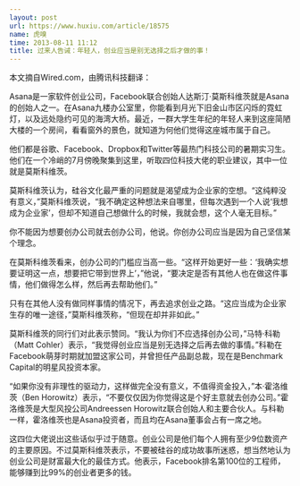 ```yaml
---
layout: post
url: https://www.huxiu.com/article/18575
name: 虎嗅
time: 2013-08-11 11:12
title: 过来人告诫：年轻人，创业应当是别无选择之后才做的事！
---
```

本文摘自Wired.com，由腾讯科技翻译：

Asana是一家软件创业公司，Facebook联合创始人达斯汀·莫斯科维茨就是Asana的创始人之一。在Asana九楼办公室里，你能看到月光下旧金山市区闪烁的霓虹灯，以及远处隐约可见的海湾大桥。最近，一群大学生年纪的年轻人来到这座简陋大楼的一个房间，看看窗外的景色，就知道为何他们觉得这座城市属于自己。

他们都是谷歌、Facebook、Dropbox和Twitter等最热门科技公司的暑期实习生。他们在一个冷峭的7月傍晚聚集到这里，听取四位科技大佬的职业建议，其中一位就是莫斯科维茨。

莫斯科维茨认为，硅谷文化最严重的问题就是渴望成为企业家的空想。“这纯粹没有意义，”莫斯科维茨说，“我不确定这种想法来自哪里，但每次遇到一个人说‘我想成为企业家’，但却不知道自己想做什么的时候，我就会想，这个人毫无目标。”

你不能因为想要创办公司就去创办公司，他说。你创办公司应当是因为自己坚信某个理念。

在莫斯科维茨看来，创办公司的门槛应当高一些。“这样开始更好一些：‘我确实想要证明这一点，想要把它带到世界上’，”他说，“要决定是否有其他人也在做这件事情，他们做得怎么样，然后再去帮助他们。”

只有在其他人没有做同样事情的情况下，再去追求创业之路。“这应当成为企业家生存的唯一途径，”莫斯科维茨称，“但现在却并非如此。”

莫斯科维茨的同行们对此表示赞同。“我认为你们不应选择创办公司，”马特·科勒（Matt Cohler）表示，“我觉得创业应当是别无选择之后再去做的事情。”科勒在Facebook萌芽时期就加盟这家公司，并曾担任产品副总裁，现在是Benchmark Capital的明星风投资本家。

“如果你没有非理性的驱动力，这样做完全没有意义，不值得资金投入，”本·霍洛维茨（Ben Horowitz）表示，“不要仅仅因为你觉得这是个好主意就去创办公司。”霍洛维茨是大型风投公司Andreessen Horowitz联合创始人和主要合伙人。与科勒一样，霍洛维茨也是Asana投资者，而且均在Asana董事会占有一席之地。

这四位大佬说出这些话似乎过于随意。创业公司是他们每个人拥有至少9位数资产的主要原因。不过莫斯科维茨表示，不要被硅谷的成功故事所迷惑，想当然地认为创业公司是财富最大化的最佳方式。他表示，Facebook排名第100位的工程师，能够赚到比99%的创业者更多的钱。

